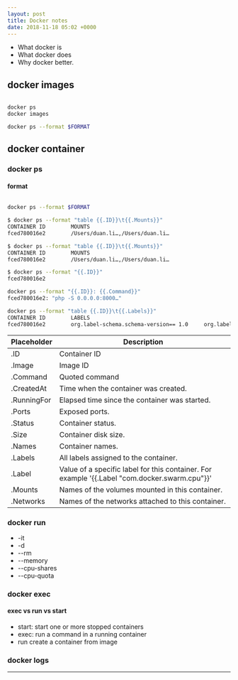 ```yaml
---
layout: post
title: Docker notes
date: 2018-11-18 05:02 +0000
---
```


- What docker is
- What docker does
- Why docker better.


## docker images

```bash

docker ps
docker images

docker ps --format $FORMAT

```

## docker container

### docker ps
#### format

```bash

docker ps --format $FORMAT
```



```bash
$ docker ps --format "table {{.ID}}\t{{.Mounts}}"
CONTAINER ID        MOUNTS
fced780016e2        /Users/duan.li…,/Users/duan.li…

$ docker ps --format "table {{.ID}}\t{{.Mounts}}"
CONTAINER ID        MOUNTS
fced780016e2        /Users/duan.li…,/Users/duan.li…

$ docker ps --format "{{.ID}}"
fced780016e2

docker ps --format "{{.ID}}: {{.Command}}"
fced780016e2: "php -S 0.0.0.0:8000…"

docker ps --format "table {{.ID}}\t{{.Labels}}"
CONTAINER ID        LABELS
fced780016e2        org.label-schema.schema-version== 1.0     org.label-schema.name=CentOS Base Image     org.label-schema.vendor=CentOS     org.label-schema.license=GPLv2     org.label-schema.build-date=20180531

```

Placeholder | Description
----- | -----
.ID | Container ID
.Image | Image ID
.Command | Quoted command
.CreatedAt | Time when the container was created.
.RunningFor | Elapsed time since the container was started.
.Ports | Exposed ports.
.Status | Container status.
.Size | Container disk size.
.Names | Container names.
.Labels | All labels assigned to the container.
.Label | Value of a specific label for this container. For example '{{.Label "com.docker.swarm.cpu"}}'
.Mounts | Names of the volumes mounted in this container.
.Networks | Names of the networks attached to this container.


### docker run

* -it
* -d
* --rm
* --memory
* --cpu-shares
* --cpu-quota


### docker exec

#### exec vs run vs start
* start: start one or more stopped containers
* exec: run a command in a running container
* run create a container from image


### docker logs





---